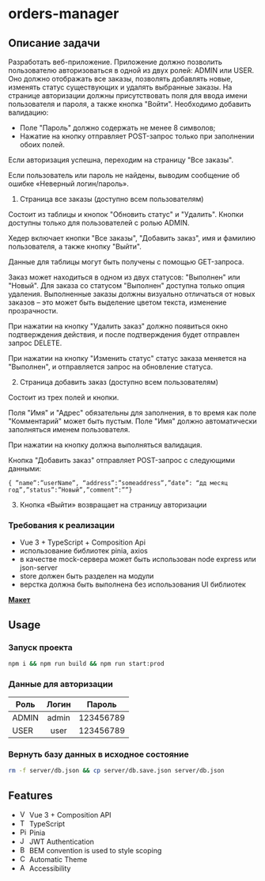 # orders-manager

## Описание задачи

Разработать веб-приложение. Приложение должно позволить пользователю авторизоваться в одной из двух ролей: ADMIN или USER. Оно должно отображать все заказы, позволять добавлять новые, изменять статус существующих и удалять выбранные заказы. На странице авторизации должны присутствовать поля для ввода имени пользователя и пароля, а также кнопка "Войти". Необходимо добавить валидацию:

- Поле "Пароль" должно содержать не менее 8 символов;
- Нажатие на кнопку отправляет POST-запрос только при заполнении обоих полей.

Если авторизация успешна, переходим на страницу "Все заказы".

Если пользователь или пароль не найдены, выводим сообщение об ошибке «Неверный логин/пароль».

1. Страница все заказы (доступно всем пользователям)

Состоит из таблицы и кнопок "Обновить статус" и "Удалить". Кнопки доступны только для пользователей с ролью ADMIN.

Хедер включает кнопки "Все заказы", "Добавить заказ", имя и фамилию пользователя, а также кнопку "Выйти".

Данные для таблицы могут быть получены с помощью GET-запроса.

Заказ может находиться в одном из двух статусов: "Выполнен" или "Новый". Для заказа со статусом "Выполнен" доступна только опция удаления. Выполненные заказы должны визуально отличаться от новых заказов – это может быть выделение цветом текста, изменение прозрачности.

При нажатии на кнопку "Удалить заказ" должно появиться окно подтверждения действия, и после подтверждения будет отправлен запрос DELETE.

При нажатии на кнопку "Изменить статус" статус заказа меняется на "Выполнен", и отправляется запрос на обновление статуса.

2. Страница добавить заказ (доступно всем пользователям)

Состоит из трех полей и кнопки.

Поля "Имя" и "Адрес" обязательны для заполнения, в то время как поле "Комментарий" может быть пустым. Поле "Имя" должно автоматически заполняться именем пользователя.

При нажатии на кнопку должна выполняться валидация.

Кнопка "Добавить заказ" отправляет POST-запрос с следующими данными:

`{ ”name”:”userName”, “address”:”someaddress”,”date”: “дд месяц год”,”status”:”Новый”,”comment”:””}`

3. Кнопка «Выйти» возвращает на страницу авторизации

### Требования к реализации

- Vue 3 + TypeScript + Composition Api
- использование библиотек pinia, axios
- в качестве mock-сервера может быть использован node express или json-server
- store должен быть разделен на модули
- верстка должна быть выполнена без использования UI библиотек

**[Макет](https://www.figma.com/file/jBr1bGCNLr3J0so1vTNjIX/Test-case?node-id=0%3A1)**

## Usage

### Запуск проекта

```sh
npm i && npm run build && npm run start:prod
```

### Данные для авторизации

| Роль  | Логин |  Пароль   |
|-------|:-----:|:---------:|
| ADMIN | admin | 123456789 |
| USER  | user  | 123456789 |

### Вернуть базу данных в исходное состояние

```sh
rm -f server/db.json && cp server/db.save.json server/db.json
```

## Features

- <img src="https://api.iconify.design/logos:vue.svg" height="15" alt="Vue.js logo">&nbsp;Vue 3 + Composition API
- <img src="https://api.iconify.design/logos-typescript-icon.svg" height="15" alt="Typescript logo">&nbsp;TypeScript
- <img src="https://api.iconify.design/logos:pinia.svg" height="15" alt="Pinia logo">&nbsp;Pinia
- <img src="https://api.iconify.design/logos:jwt-icon.svg" height="15" alt="JWT logo">&nbsp;JWT Authentication
- <img src="https://api.iconify.design/logos:bem.svg" height="15" alt="BEM convention logo">&nbsp;BEM convention is used to style scoping
- <img src="https://api.iconify.design/line-md:light-dark.svg" height="15" alt="Color scheme">&nbsp;Automatic Theme
- <img src="https://api.iconify.design/solar:accessibility-bold.svg" height="15" alt="Accessibility">&nbsp;Accessibility
